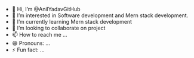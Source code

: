 - 👋 Hi, I’m @AnilYadavGitHub
- 👀 I’m interested in Software development and Mern stack development.
- 🌱 I’m currently learning Mern stack development
- 💞️ I’m looking to collaborate on project
- 📫 How to reach me ...
- 😄 Pronouns: ...
- ⚡ Fun fact: ...

<!---
AnilYadavGitHub/AnilYadavGitHub is a ✨ special ✨ repository because its `README.md` (this file) appears on your GitHub profile.
You can click the Preview link to take a look at your changes.
--->
